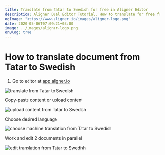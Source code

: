 ```yaml
---
title: Translate from Tatar to Swedish for free in Aligner Editor
description: Aligner Dual Editor Tutorial. How to translate for free from Tatar to Swedish. Aligner is multilingual document management platform. 
ogImage: "https://www.aligner.io/images/aligner-logo.png"
date: 2020-05-06T07:09:21+03:00
image: ../images/aligner-logo.png
onBlog: true
---
```


# How to translate document from Tatar to Swedish

1. Go to editor at [app.aligner.io](https://app.aligner.io "Aligner App web page")

![translate from Tatar to Swedish](../aligner-blank-editor.png "translate from Tatar to Swedish")

Copy-paste content or upload content

![upload content from Tatar to Swedish](../aligner-uploaded-document.png "upload content from Tatar to Swedish")

Choose desired language

![choose machine translation from Tatar to Swedish](../aligner-language-dropdown.png "choose machine translation from Tatar to Swedish")

Work and edit 2 documents in parallel

![edit translation from Tatar to Swedish](../aligner-double-sitded-editor.png "edit translation from Tatar to Swedish")

